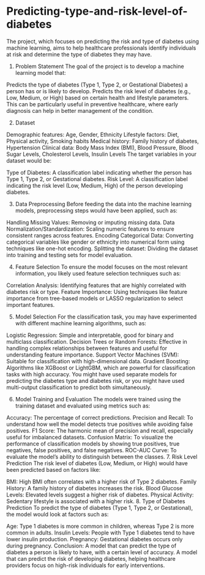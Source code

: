 # Predicting-type-and-risk-level-of-diabetes
The project, which focuses on predicting the risk and type of diabetes using machine learning, aims to help healthcare professionals identify individuals at risk and determine the type of diabetes they may have.

1. Problem Statement
The goal of the project is to develop a machine learning model that:

Predicts the type of diabetes (Type 1, Type 2, or Gestational Diabetes) a person has or is likely to develop.
Predicts the risk level of diabetes (e.g., Low, Medium, or High) based on certain health and lifestyle parameters.
This can be particularly useful in preventive healthcare, where early diagnosis can help in better management of the condition.

2. Dataset

Demographic features: Age, Gender, Ethnicity
Lifestyle factors: Diet, Physical activity, Smoking habits
Medical history: Family history of diabetes, Hypertension
Clinical data: Body Mass Index (BMI), Blood Pressure, Blood Sugar Levels, Cholesterol Levels, Insulin Levels
The target variables in your dataset would be:

Type of Diabetes: A classification label indicating whether the person has Type 1, Type 2, or Gestational diabetes.
Risk Level: A classification label indicating the risk level (Low, Medium, High) of the person developing diabetes.


3. Data Preprocessing
Before feeding the data into the machine learning models, preprocessing steps would have been applied, such as:

Handling Missing Values: Removing or imputing missing data.
Data Normalization/Standardization: Scaling numeric features to ensure consistent ranges across features.
Encoding Categorical Data: Converting categorical variables like gender or ethnicity into numerical form using techniques like one-hot encoding.
Splitting the dataset: Dividing the dataset into training and testing sets for model evaluation.


4. Feature Selection
To ensure the model focuses on the most relevant information, you likely used feature selection techniques such as:

Correlation Analysis: Identifying features that are highly correlated with diabetes risk or type.
Feature Importance: Using techniques like feature importance from tree-based models or LASSO regularization to select important features.


5. Model Selection
For the classification task, you may have experimented with different machine learning algorithms, such as:

Logistic Regression: Simple and interpretable, good for binary and multiclass classification.
Decision Trees or Random Forests: Effective in handling complex relationships between features and useful for understanding feature importance.
Support Vector Machines (SVM): Suitable for classification with high-dimensional data.
Gradient Boosting: Algorithms like XGBoost or LightGBM, which are powerful for classification tasks with high accuracy.
You might have used separate models for predicting the diabetes type and diabetes risk, or you might have used multi-output classification to predict both simultaneously.

6. Model Training and Evaluation
The models were trained using the training dataset and evaluated using metrics such as:

Accuracy: The percentage of correct predictions.
Precision and Recall: To understand how well the model detects true positives while avoiding false positives.
F1 Score: The harmonic mean of precision and recall, especially useful for imbalanced datasets.
Confusion Matrix: To visualize the performance of classification models by showing true positives, true negatives, false positives, and false negatives.
ROC-AUC Curve: To evaluate the model’s ability to distinguish between the classes.
7. Risk Level Prediction
The risk level of diabetes (Low, Medium, or High) would have been predicted based on factors like:

BMI: High BMI often correlates with a higher risk of Type 2 diabetes.
Family History: A family history of diabetes increases the risk.
Blood Glucose Levels: Elevated levels suggest a higher risk of diabetes.
Physical Activity: Sedentary lifestyle is associated with a higher risk.
8. Type of Diabetes Prediction
To predict the type of diabetes (Type 1, Type 2, or Gestational), the model would look at factors such as:

Age: Type 1 diabetes is more common in children, whereas Type 2 is more common in adults.
Insulin Levels: People with Type 1 diabetes tend to have lower insulin production.
Pregnancy: Gestational diabetes occurs only during pregnancy.
Conclusion:
A model that can predict the type of diabetes a person is likely to have, with a certain level of accuracy.
A model that can predict the risk of developing diabetes, helping healthcare providers focus on high-risk individuals for early interventions.

